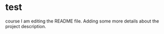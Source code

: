 # test
course
I am editing the README file. Adding some more details about the project description.

